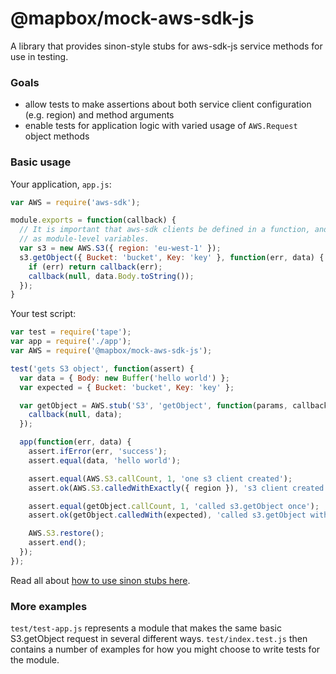 # @mapbox/mock-aws-sdk-js

A library that provides sinon-style stubs for aws-sdk-js service methods for use in testing.

### Goals

- allow tests to make assertions about both service client configuration (e.g. region) and method arguments
- enable tests for application logic with varied usage of `AWS.Request` object methods

### Basic usage

Your application, `app.js`:

```js
var AWS = require('aws-sdk');

module.exports = function(callback) {
  // It is important that aws-sdk clients be defined in a function, and not
  // as module-level variables.
  var s3 = new AWS.S3({ region: 'eu-west-1' });
  s3.getObject({ Bucket: 'bucket', Key: 'key' }, function(err, data) {
    if (err) return callback(err);
    callback(null, data.Body.toString());
  });
}
```

Your test script:

```js
var test = require('tape');
var app = require('./app');
var AWS = require('@mapbox/mock-aws-sdk-js');

test('gets S3 object', function(assert) {
  var data = { Body: new Buffer('hello world') };
  var expected = { Bucket: 'bucket', Key: 'key' };

  var getObject = AWS.stub('S3', 'getObject', function(params, callback) {
    callback(null, data);
  });

  app(function(err, data) {
    assert.ifError(err, 'success');
    assert.equal(data, 'hello world');

    assert.equal(AWS.S3.callCount, 1, 'one s3 client created');
    assert.ok(AWS.S3.calledWithExactly({ region }), 's3 client created for the correct region');

    assert.equal(getObject.callCount, 1, 'called s3.getObject once');
    assert.ok(getObject.calledWith(expected), 'called s3.getObject with expected params');

    AWS.S3.restore();
    assert.end();
  });
});
```

Read all about [how to use sinon stubs here](http://sinonjs.org/docs/#stubs).

### More examples

`test/test-app.js` represents a module that makes the same basic S3.getObject request in several different ways. `test/index.test.js` then contains a number of examples for how you might choose to write tests for the module.
